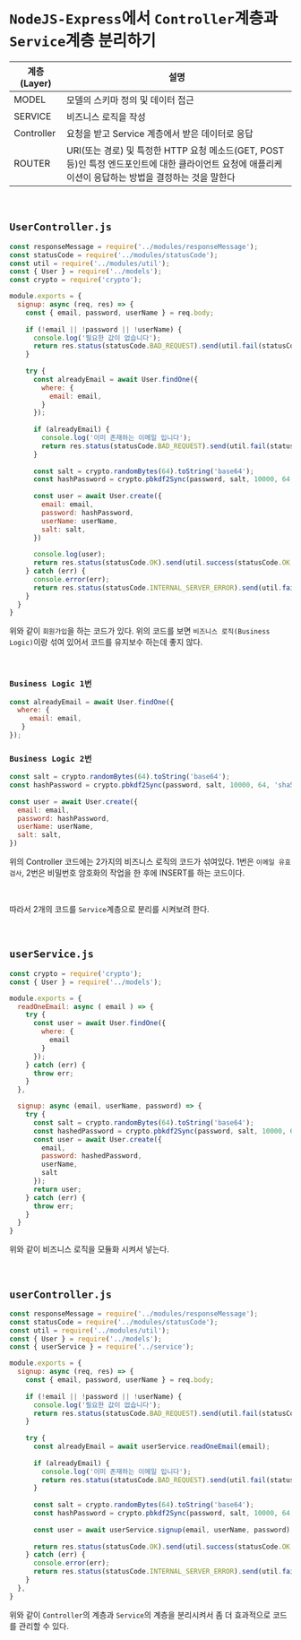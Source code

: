 # `NodeJS-Express`에서 `Controller`계층과 `Service`계층 분리하기

| 계층(Layer) | 설명 |
|---------|----------------------------|
| MODEL | 모델의 스키마 정의 및 데이터 접근 |
| SERVICE | 비즈니스 로직을 작성 |
| Controller | 요청을 받고 Service 계층에서 받은 데이터로 응답 |
| ROUTER | URI(또는 경로) 및 특정한 HTTP 요청 메소드(GET, POST 등)인 특정 엔드포인트에 대한 클라이언트 요청에 애플리케이션이 응답하는 방법을 결정하는 것을 말한다 |

<br>

## `UserController.js`

```javascript
const responseMessage = require('../modules/responseMessage');
const statusCode = require('../modules/statusCode');
const util = require('../modules/util');
const { User } = require('../models');
const crypto = require('crypto');

module.exports = {
  signup: async (req, res) => {
    const { email, password, userName } = req.body;
  
    if (!email || !password || !userName) {
      console.log('필요한 값이 없습니다');
      return res.status(statusCode.BAD_REQUEST).send(util.fail(statusCode.BAD_REQUEST, responseMessage.NULL_VALUE));
    }
  
    try {
      const alreadyEmail = await User.findOne({
        where: {
          email: email,
        }
      });
  
      if (alreadyEmail) {
        console.log('이미 존재하는 이메일 입니다');
        return res.status(statusCode.BAD_REQUEST).send(util.fail(statusCode.BAD_REQUEST, responseMessage.ALREADY_ID));
      }
  
      const salt = crypto.randomBytes(64).toString('base64');
      const hashPassword = crypto.pbkdf2Sync(password, salt, 10000, 64, 'sha512').toString('base64');
  
      const user = await User.create({
        email: email,
        password: hashPassword,
        userName: userName,
        salt: salt,
      })
  
      console.log(user);
      return res.status(statusCode.OK).send(util.success(statusCode.OK, responseMessage.SIGN_IN_SUCCESS, { id: user.id, email, userName }));
    } catch (err) {
      console.error(err);
      return res.status(statusCode.INTERNAL_SERVER_ERROR).send(util.fail(statusCode.INTERNAL_SERVER_ERROR, responseMessage.SIGN_IN_FAIL));
    }
  }
}
```

위와 같이 `회원가입`을 하는 코드가 있다. 위의 코드를 보면 `비즈니스 로직(Business Logic)`이랑 섞여 있어서 코드를 유지보수 하는데 좋지 않다. 

<br>

### `Business Logic 1번`

```javascript
const alreadyEmail = await User.findOne({
  where: {
     email: email,
   }
});
```

### `Business Logic 2번`

```javascript
const salt = crypto.randomBytes(64).toString('base64');
const hashPassword = crypto.pbkdf2Sync(password, salt, 10000, 64, 'sha512').toString('base64');
  
const user = await User.create({
  email: email,
  password: hashPassword,
  userName: userName,
  salt: salt,
})
```

위의 Controller 코드에는 2가지의 비즈니스 로직의 코드가 섞여있다. 1번은 `이메일 유효 검사`, 2번은 비밀번호 암호화의 작업을 한 후에 INSERT를 하는 코드이다. 

<br>

따라서 2개의 코드를 `Service`계층으로 분리를 시켜보려 한다. 

<br>

## `userService.js`

```javascript
const crypto = require('crypto');
const { User } = require('../models');

module.exports = {
  readOneEmail: async ( email ) => {
    try {
      const user = await User.findOne({
        where: {
          email
        }
      });
    } catch (err) {
      throw err;
    }
  },

  signup: async (email, userName, password) => {
    try {
      const salt = crypto.randomBytes(64).toString('base64');
      const hashedPassword = crypto.pbkdf2Sync(password, salt, 10000, 64, 'sha512').toString('base64');
      const user = await User.create({
        email,
        password: hashedPassword,
        userName,
        salt
      });
      return user;
    } catch (err) {
      throw err;
    }
  }
}
```

위와 같이 비즈니스 로직을 모듈화 시켜서 넣는다. 

<br>

## `userController.js`

```javascript
const responseMessage = require('../modules/responseMessage');
const statusCode = require('../modules/statusCode');
const util = require('../modules/util');
const { User } = require('../models');
const { userService } = require('../service');

module.exports = {
  signup: async (req, res) => {
    const { email, password, userName } = req.body;
  
    if (!email || !password || !userName) {
      console.log('필요한 값이 없습니다');
      return res.status(statusCode.BAD_REQUEST).send(util.fail(statusCode.BAD_REQUEST, responseMessage.NULL_VALUE));
    }
  
    try {
      const alreadyEmail = await userService.readOneEmail(email);
  
      if (alreadyEmail) {
        console.log('이미 존재하는 이메일 입니다');
        return res.status(statusCode.BAD_REQUEST).send(util.fail(statusCode.BAD_REQUEST, responseMessage.ALREADY_ID));
      }
  
      const salt = crypto.randomBytes(64).toString('base64');
      const hashPassword = crypto.pbkdf2Sync(password, salt, 10000, 64, 'sha512').toString('base64');
  
      const user = await userService.signup(email, userName, password);
  
      return res.status(statusCode.OK).send(util.success(statusCode.OK, responseMessage.SIGN_IN_SUCCESS, { id: user.id, email, userName }));
    } catch (err) {
      console.error(err);
      return res.status(statusCode.INTERNAL_SERVER_ERROR).send(util.fail(statusCode.INTERNAL_SERVER_ERROR, responseMessage.SIGN_IN_FAIL));
    }
  },
}
```

위와 같이 `Controller`의 계층과 `Service`의 계층을 분리시켜서 좀 더 효과적으로 코드를 관리할 수 있다. 

